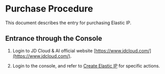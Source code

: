 # Purchase Procedure

This document describes the entry for purchasing Elastic IP.

## Entrance through the Console

1. Login to JD Cloud & AI official website [https://www.jdcloud.com/](https://www.jdcloud.com/).

2. Login to the console, and refer to [Create Elastic IP](../Operation-Guide/Elastic-IP-Management/Create-Elastic-IP.md) for specific actions.
